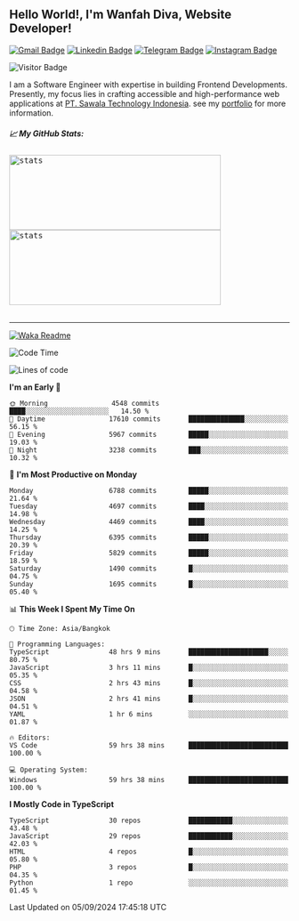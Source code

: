 ## Hello World!, I'm Wanfah Diva, Website Developer!

[![Gmail Badge](https://img.shields.io/badge/-Gmail-white?style=plastic&logo=Gmail&link=mailto:aditputrafirmansyah@gmail.com)](mailto:wanfahdivaa@gmail.com)
[![Linkedin Badge](https://img.shields.io/badge/-LinkedIn-blue?style=plastic&logo=Linkedin&link=https://www.linkedin.com/in/aditputrafirmansyah/)](https://www.linkedin.com/in/wanfahdiva/)
[![Telegram Badge](https://img.shields.io/badge/-Telegram-blue?style=plastic&logo=telegram&link=https://t.me/Adithya_13)](https://t.me/wanfahdiva)
[![Instagram Badge](https://img.shields.io/badge/-Instagram-white?style=plastic&logo=instagram&link=https://www.instagram.com/adithya_firmansyahputra/)](https://www.instagram.com/wnfhdva/)

![Visitor Badge](https://visitor-badge.laobi.icu/badge?page_id=wanfahdiva.wanfahdiva)

<p>
I am a Software Engineer with expertise in building Frontend Developments.
Presently, my focus lies in crafting accessible and high-performance web applications at  <a href="https://sawala/tech" target="_blank">PT. Sawala Technology Indonesia</a>. see my <a href="http://wanfahdiva-com.vercel.app/" target="_blank">portfolio</a> for more information.
</p>

<h5 align="left">
  
📈 **My GitHub Stats:**

</h5>

<div align="left">
<kbd>
    <img height="135em" width="380em" alt="stats" src="https://github-readme-streak-stats.herokuapp.com?user=wanfahdiva&theme=tokyonight_duo&hide_border=true&dates=27DDC9" />
</kbd>
<kbd>
    <img height="135em" width="380em" alt="stats" src="https://github-readme-activity-graph.vercel.app/graph?username=wanfahdiva&theme=react&hide_title=true"></kbd>
</div>

<br />

---

[![Waka Readme](https://github.com/wanfahdiva/wanfahdiva/actions/workflows/waka.yml/badge.svg)](https://github.com/wanfahdiva/wanfahdiva/actions/workflows/waka.yml)

<!--START_SECTION:waka-->
![Code Time](http://img.shields.io/badge/Code%20Time-1%2C041%20hrs%2057%20mins-blue)

![Lines of code](https://img.shields.io/badge/From%20Hello%20World%20I%27ve%20Written-19.6%20million%20lines%20of%20code-blue)

**I'm an Early 🐤** 

```text
🌞 Morning                4548 commits        ████░░░░░░░░░░░░░░░░░░░░░   14.50 % 
🌆 Daytime                17610 commits       ██████████████░░░░░░░░░░░   56.15 % 
🌃 Evening                5967 commits        █████░░░░░░░░░░░░░░░░░░░░   19.03 % 
🌙 Night                  3238 commits        ███░░░░░░░░░░░░░░░░░░░░░░   10.32 % 
```
📅 **I'm Most Productive on Monday** 

```text
Monday                   6788 commits        █████░░░░░░░░░░░░░░░░░░░░   21.64 % 
Tuesday                  4697 commits        ████░░░░░░░░░░░░░░░░░░░░░   14.98 % 
Wednesday                4469 commits        ████░░░░░░░░░░░░░░░░░░░░░   14.25 % 
Thursday                 6395 commits        █████░░░░░░░░░░░░░░░░░░░░   20.39 % 
Friday                   5829 commits        █████░░░░░░░░░░░░░░░░░░░░   18.59 % 
Saturday                 1490 commits        █░░░░░░░░░░░░░░░░░░░░░░░░   04.75 % 
Sunday                   1695 commits        █░░░░░░░░░░░░░░░░░░░░░░░░   05.40 % 
```


📊 **This Week I Spent My Time On** 

```text
🕑︎ Time Zone: Asia/Bangkok

💬 Programming Languages: 
TypeScript               48 hrs 9 mins       ████████████████████░░░░░   80.75 % 
JavaScript               3 hrs 11 mins       █░░░░░░░░░░░░░░░░░░░░░░░░   05.35 % 
CSS                      2 hrs 43 mins       █░░░░░░░░░░░░░░░░░░░░░░░░   04.58 % 
JSON                     2 hrs 41 mins       █░░░░░░░░░░░░░░░░░░░░░░░░   04.51 % 
YAML                     1 hr 6 mins         ░░░░░░░░░░░░░░░░░░░░░░░░░   01.87 % 

🔥 Editors: 
VS Code                  59 hrs 38 mins      █████████████████████████   100.00 % 

💻 Operating System: 
Windows                  59 hrs 38 mins      █████████████████████████   100.00 % 
```

**I Mostly Code in TypeScript** 

```text
TypeScript               30 repos            ███████████░░░░░░░░░░░░░░   43.48 % 
JavaScript               29 repos            ███████████░░░░░░░░░░░░░░   42.03 % 
HTML                     4 repos             █░░░░░░░░░░░░░░░░░░░░░░░░   05.80 % 
PHP                      3 repos             █░░░░░░░░░░░░░░░░░░░░░░░░   04.35 % 
Python                   1 repo              ░░░░░░░░░░░░░░░░░░░░░░░░░   01.45 % 
```




 Last Updated on 05/09/2024 17:45:18 UTC
<!--END_SECTION:waka-->
